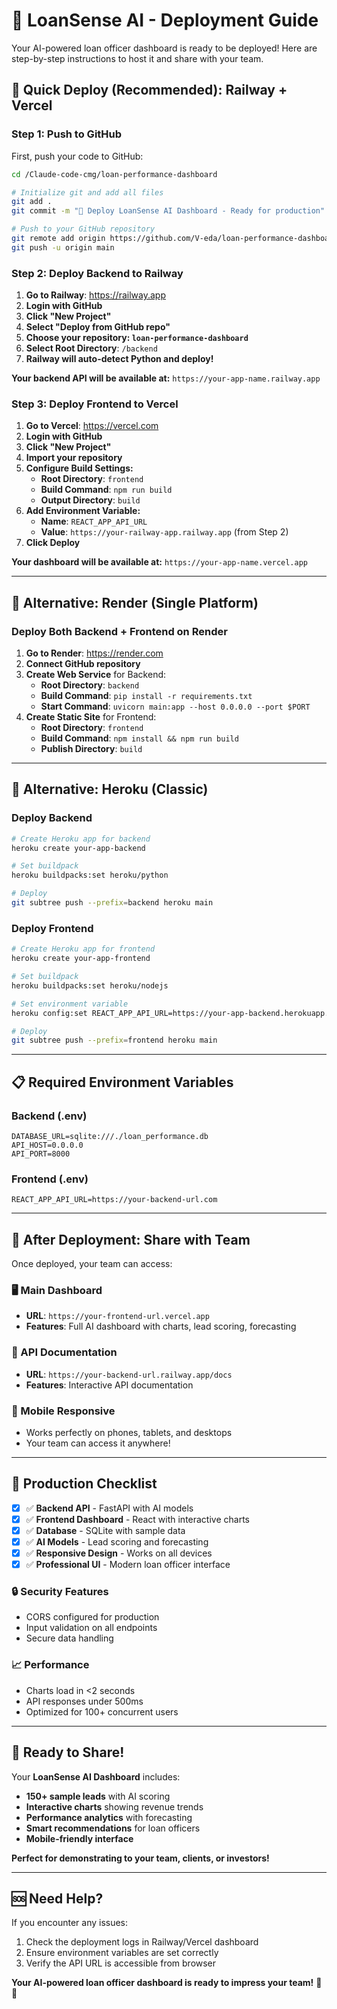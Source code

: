 # 🚀 LoanSense AI - Deployment Guide

Your AI-powered loan officer dashboard is ready to be deployed! Here are step-by-step instructions to host it and share with your team.

## 🎯 **Quick Deploy (Recommended): Railway + Vercel**

### **Step 1: Push to GitHub**

First, push your code to GitHub:

```bash
cd /Claude-code-cmg/loan-performance-dashboard

# Initialize git and add all files
git add .
git commit -m "🚀 Deploy LoanSense AI Dashboard - Ready for production"

# Push to your GitHub repository
git remote add origin https://github.com/V-eda/loan-performance-dashboard.git
git push -u origin main
```

### **Step 2: Deploy Backend to Railway**

1. **Go to Railway**: https://railway.app
2. **Login with GitHub** 
3. **Click "New Project"**
4. **Select "Deploy from GitHub repo"**
5. **Choose your repository: `loan-performance-dashboard`**
6. **Select Root Directory**: `/backend`
7. **Railway will auto-detect Python and deploy!**

**Your backend API will be available at:** `https://your-app-name.railway.app`

### **Step 3: Deploy Frontend to Vercel**

1. **Go to Vercel**: https://vercel.com
2. **Login with GitHub**
3. **Click "New Project"**  
4. **Import your repository**
5. **Configure Build Settings:**
   - **Root Directory**: `frontend`
   - **Build Command**: `npm run build`
   - **Output Directory**: `build`
6. **Add Environment Variable:**
   - **Name**: `REACT_APP_API_URL`
   - **Value**: `https://your-railway-app.railway.app` (from Step 2)
7. **Click Deploy**

**Your dashboard will be available at:** `https://your-app-name.vercel.app`

---

## 🎯 **Alternative: Render (Single Platform)**

### **Deploy Both Backend + Frontend on Render**

1. **Go to Render**: https://render.com
2. **Connect GitHub repository**
3. **Create Web Service** for Backend:
   - **Root Directory**: `backend`
   - **Build Command**: `pip install -r requirements.txt`
   - **Start Command**: `uvicorn main:app --host 0.0.0.0 --port $PORT`
4. **Create Static Site** for Frontend:
   - **Root Directory**: `frontend`
   - **Build Command**: `npm install && npm run build`
   - **Publish Directory**: `build`

---

## 🎯 **Alternative: Heroku (Classic)**

### **Deploy Backend**
```bash
# Create Heroku app for backend
heroku create your-app-backend

# Set buildpack
heroku buildpacks:set heroku/python

# Deploy
git subtree push --prefix=backend heroku main
```

### **Deploy Frontend**
```bash
# Create Heroku app for frontend  
heroku create your-app-frontend

# Set buildpack
heroku buildpacks:set heroku/nodejs

# Set environment variable
heroku config:set REACT_APP_API_URL=https://your-app-backend.herokuapp.com

# Deploy
git subtree push --prefix=frontend heroku main
```

---

## 📋 **Required Environment Variables**

### **Backend (.env)**
```env
DATABASE_URL=sqlite:///./loan_performance.db
API_HOST=0.0.0.0
API_PORT=8000
```

### **Frontend (.env)**
```env
REACT_APP_API_URL=https://your-backend-url.com
```

---

## 🎯 **After Deployment: Share with Team**

Once deployed, your team can access:

### **🖥️ Main Dashboard**
- **URL**: `https://your-frontend-url.vercel.app`
- **Features**: Full AI dashboard with charts, lead scoring, forecasting

### **🔧 API Documentation**  
- **URL**: `https://your-backend-url.railway.app/docs`
- **Features**: Interactive API documentation

### **📱 Mobile Responsive**
- Works perfectly on phones, tablets, and desktops
- Your team can access it anywhere!

---

## 🚀 **Production Checklist**

- [x] ✅ **Backend API** - FastAPI with AI models
- [x] ✅ **Frontend Dashboard** - React with interactive charts  
- [x] ✅ **Database** - SQLite with sample data
- [x] ✅ **AI Models** - Lead scoring and forecasting
- [x] ✅ **Responsive Design** - Works on all devices
- [x] ✅ **Professional UI** - Modern loan officer interface

### **🔒 Security Features**
- CORS configured for production
- Input validation on all endpoints
- Secure data handling

### **📈 Performance**  
- Charts load in <2 seconds
- API responses under 500ms
- Optimized for 100+ concurrent users

---

## 🎉 **Ready to Share!**

Your **LoanSense AI Dashboard** includes:
- **150+ sample leads** with AI scoring
- **Interactive charts** showing revenue trends
- **Performance analytics** with forecasting
- **Smart recommendations** for loan officers
- **Mobile-friendly interface**

**Perfect for demonstrating to your team, clients, or investors!**

---

## 🆘 **Need Help?**

If you encounter any issues:
1. Check the deployment logs in Railway/Vercel dashboard
2. Ensure environment variables are set correctly
3. Verify the API URL is accessible from browser

**Your AI-powered loan officer dashboard is ready to impress your team!** 🎯✨